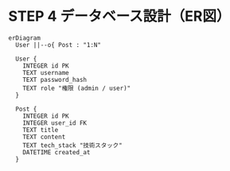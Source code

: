<!-- docs/database.md -->
# STEP 4  データベース設計（ER図）

```mermaid
erDiagram
  User ||--o{ Post : "1:N"

  User {
    INTEGER id PK
    TEXT username
    TEXT password_hash
    TEXT role "権限 (admin / user)"
  }

  Post {
    INTEGER id PK
    INTEGER user_id FK
    TEXT title
    TEXT content
    TEXT tech_stack "技術スタック"
    DATETIME created_at
  }
```

